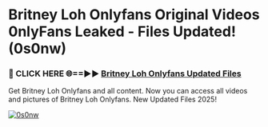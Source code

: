 # Britney Loh Onlyfans Original Videos 0nlyFans Leaked - Files Updated! (0s0nw)

<h3>🔴 CLICK HERE 🌐==►► <a href="https://tinyurl.com/3hn5wdd3" rel="nofollow">Britney Loh Onlyfans Updated Files</a></h3>

Get Britney Loh Onlyfans and all content. Now you can access all videos and pictures of Britney Loh Onlyfans. New Updated Files 2025!

[![0s0nw](https://i.imgur.com/4HnBqBT.gif)](https://tinyurl.com/3hn5wdd3)
